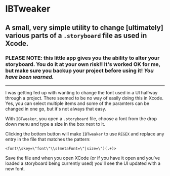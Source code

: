 # IBTweaker

## A small, very simple utility to change [ultimately] various parts of a `.storyboard` file as used in Xcode.

### PLEASE NOTE: this little app gives you the ability to alter your storyboard. You do it at your own risk!! It's worked OK for me, but make sure you backup your project before using it! _You have been warned._

***

I was getting fed up with wanting to change the font used in a UI halfway through a project. There seemed to be no way of easily doing this in Xcode. Yes, you can select multiple items and some of the paramters can be changed in one go, but it's not always that easy.

With `IBTweaker`, you open a `.storyboard` file, choose a font from the drop down menu and type a size in the box next to it.

Clicking the bottom button will make `IBTweaker` to use `REGEX` and replace any entry in the file that matches the pattern:

`<font\\skey=\"font\"\\s(metaFont=\"|size=\")(.+)>`

Save the file and when you open XCode (or if you have it open and you've loaded a storyboard being currently used) you'll see the UI updated with a new font.
